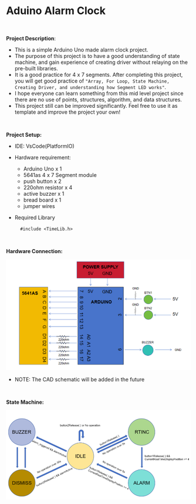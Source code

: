 
# Aduino Alarm Clock

<br/>

**Project Description**: 
- This is a simple Arduino Uno made alarm clock project. 
- The purpose of this project is to have a good understanding of state machine, and gain experience of creating driver without relaying on the pre-built libraries. 
- It is a good practice for 4 x 7 segments. After completing this project, you will get good practice of `"Array, For Loop, State Machine, Creating Driver, and understanding how Segment LED works"`. 
- I hope everyone can learn something from this mid level project since there are no use of points, structures, algorithm, and data structures. 
- This project still can be improved significantly. Feel free to use it as template and improve the project your own!

<br/>

**Project Setup:**
- IDE: VsCode(PlatformIO)
- Hardware requirement:
  - Arduino Uno x 1
  - 5641as 4 x 7 Segment module
  - push button x 2
  - 220ohm resistor x 4
  - active buzzer x 1
  - bread board x 1
  - jumper wires
- Required Library
        
        #include <TimeLib.h>

<br/>

**Hardware Connection:**

![Hardware Layout](Hardware_Layout.png)

- NOTE: The CAD schematic will be added in the future

<br/>

**State Machine:**

![State Machine Diagram](lib\State_Machine_Diagram.png)